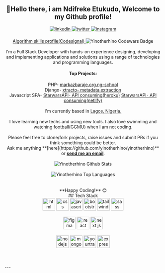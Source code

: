 <!---
Yinotherhino/Yinotherhino is a ✨ special ✨ repository because its `README.md` (this file) appears on your GitHub profile.
You can click the Preview link to take a look at your changes.
--->
<div align="center">
  <h2> 👋Hello there, i am Ndifreke Etukudo, Welcome to my Github profile! </h2>
  <!-- <img src="https://github.com/frekeB" width="30"></h2> -->
<a href="https://linkedin.com/in/muhammed-bayero-51781a11b" target="_blank">
<img src=https://img.shields.io/badge/linkedin-%2300acee.svg?color=405DE6&style=for-the-badge&logo=linkedin&logoColor=white alt=linkedin style="margin-bottom: 5px;" />
</a>
<a href="https://twitter.com/Moe_bolaji" target="_blank">
<img src=https://img.shields.io/badge/twitter-%2300acee.svg?color=1DA1F2&style=for-the-badge&logo=twitter&logoColor=white alt=twitter style="margin-bottom: 5px;" />
</a>
<a href="https://instagram.com/bayino" target="_blank">
<img src=https://img.shields.io/badge/instagram-%ff5851db.svg?color=C13584&style=for-the-badge&logo=instagram&logoColor=white alt=instagram style="margin-bottom: 5px;" />
</a>
<br />
<br />
  <a href="https://app.codesignal.com/profile/muhammed_29x">
    Algorithm skills profile(Codesignal)
  </a>
<img src="https://www.codewars.com/users/YinotheRhino/badges/large" alt="Yinotherhino Codewars Badge">
<br />
<br />
I'm a Full Stack Developer with hands-on experience designing, developing and implementing applications and solutions using a range of technologies and programming languages.
<br />
  <h4>Top  Projects:</h4>
  PHP- <a href="http://markazbaraje.org.ng">markazbaraje.org.ng-school</a><br />
  Django- <a href="https://young-coast-20585.herokuapp.com/">xtracto- metadata extraction</a>
  <br />
  Javascript SPA- <a href="https://starwarscharsapi.herokuapp.com/">StarwarsAPI- API consuming(heroku)</a> <a href="https://starwarscharsapi.netlify.app/">StarwarsAPI- API consuming(netlify)</a>
<br />
  <br />
  I'm currently based in <a href="https://goo.gl/maps/wpi5Qva2FTCKDjpC6">Lagos, Nigeria.</a>
<br/>
<br />
I love learning new techs and using new tools. I also love swimming and watching football(GGMU) when I am not coding.
<br />
<br />
Please feel free to clone/fork projects, raise issues and submit PRs if you think something could be better.<br />
Ask me anything **[here](https://github.com/yinotherhino/yinotherhino)** or <a href="mailto:muhammedbayero@gmail.com"><b>send me an email</b></a>.
<br />
<br />
<img align="center" src="https://github-readme-stats.vercel.app/api?username=yinotherhino&include_all_commits=true&count_private=true&show_icons=true&line_height=30&title_color=CDB4DB&icon_color=CDB4DB&text_color=D3D3D3&bg_color=0A0A0A" alt="Yinotherhino Github Stats">
<br />
<br />
<img src="https://github-readme-stats.vercel.app/api/top-langs/?username=yinotherhino&layout=compact&theme=dark&bg_color=0A0A0A" alt=" Yinotherhino Top Languages"/>
<br />
<br />
<br />
**Happy Coding!** 😊
</div>
<div align="center">
## Tech Stack
<br />
<a margin="10" href="https://developer.mozilla.org/en-US/docs/Web/HTML" target="_blank"><img margin="10px" height="40" src="https://github.com/abdoachhoubi/abdoachhoubi/blob/main/svgs/html.svg" alt="html"></a>
<a margin="10" href="https://developer.mozilla.org/en-US/docs/Web/CSS" target="_blank"><img margin="10px" height="40" src="https://github.com/abdoachhoubi/abdoachhoubi/blob/main/svgs/css.svg" alt="css"></a>
<a margin="10" href="https://developer.mozilla.org/en-US/docs/Web/JavaScript" target="_blank"><img margin="10px" height="40" src="https://github.com/abdoachhoubi/abdoachhoubi/blob/main/svgs/javascript.svg" alt="javascript"></a>
<a margin="10" href="https://getbootstrap.com" target="_blank"><img margin="10px" height="40" src="https://github.com/abdoachhoubi/abdoachhoubi/blob/main/svgs/bootstrap.svg" alt="bootstrap"></a>
<a margin="10" href="https://tailwindcss.com" target="_blank"><img margin="10px" height="40" src="https://github.com/abdoachhoubi/abdoachhoubi/blob/main/svgs/tailwind.svg" alt="tailwind"></a>
<a margin="10" href="https://sass-lang.com" target="_blank"><img margin="10px" height="40" src="https://github.com/abdoachhoubi/abdoachhoubi/blob/main/svgs/sass.svg" alt="sass"></a>
<br />
<br />
<a margin="10" href="https://figma.com" target="_blank"><img margin="10px" height="40" src="https://github.com/abdoachhoubi/abdoachhoubi/blob/main/svgs/figma.svg" alt="figma"></a>
<a margin="10" href="https://reactjs.org" target="_blank"><img margin="10px" height="40" src="https://github.com/abdoachhoubi/abdoachhoubi/blob/main/svgs/react.svg" alt="react"></a>
<a margin="10" href="https://nextjs.org" target="_blank"><img margin="10px" height="40" src="https://github.com/abdoachhoubi/abdoachhoubi/blob/main/svgs/nextjs.svg" alt="next js"></a>
<br />
<br />
<a margin="10" href="https://nodejs.org" target="_blank"><img margin="10px" height="40" src="https://github.com/abdoachhoubi/abdoachhoubi/blob/main/svgs/nodejs.svg" alt="nodejs"></a>
<a margin="10" href="https://mongodb.com" target="_blank"><img margin="10px" height="40" src="https://github.com/abdoachhoubi/abdoachhoubi/blob/main/svgs/mongodb.svg" alt="mongodb"></a>
<a margin="10" href="https://www.jetbrains.com/youtrack/" target="_blank"><img margin="10px" height="40" src="https://github.com/abdoachhoubi/abdoachhoubi/blob/main/svgs/yourtrack.svg" alt="yourtrack"></a>
<a margin="10" href="https://expressjs.com" target="_blank"><img margin="10px" height="40" src="https://github.com/abdoachhoubi/abdoachhoubi/blob/main/svgs/express.svg" alt="express"></a>
</div>
<br />
<br />
<div align="center">
<br />
</div>
---
<!--<div align="center">
Credit: [abdoachhoubi](https://github.com/abdoachhoubi)
Last Edited on: 30/06/2022
</div> -->
